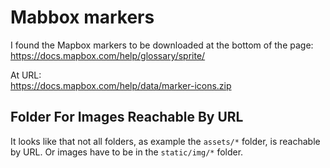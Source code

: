 # Mabbox markers

I found the Mapbox markers to be downloaded at the bottom of the page:  
<https://docs.mapbox.com/help/glossary/sprite/>

At URL:  
<https://docs.mapbox.com/help/data/marker-icons.zip>

## Folder For Images Reachable By URL

It looks like that not all folders, as example the `assets/*` folder, is reachable by URL.
Or images have to be in the `static/img/*` folder.
